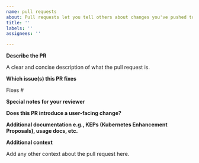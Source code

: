 ```yaml
---
name: pull requests
about: Pull requests let you tell others about changes you've pushed to a branch in a repository
title: ''
labels: ''
assignees: ''

---
```


**Describe the PR**

A clear and concise description of what the pull request is.

**Which issue(s) this PR fixes**

Fixes #

**Special notes for your reviewer**

**Does this PR introduce a user-facing change?**

**Additional documentation e.g., KEPs (Kubernetes Enhancement Proposals), usage docs, etc.**

**Additional context**

Add any other context about the pull request here.
